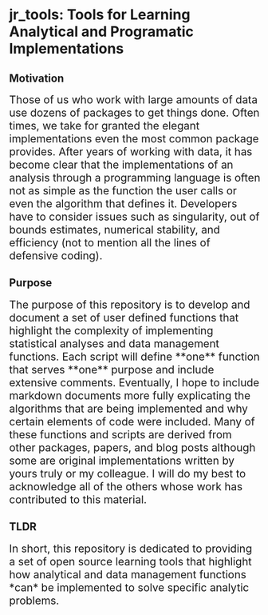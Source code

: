 # jr_tools: Tools for Learning Analytical and Programatic Implementations

<style>
 
  .format_text {
  font-size: 16pt
  }
  
</style>

## Motivation
<div class = format_text>
Those of us who work with large amounts of data use dozens of packages to get things done. Often times, we take for granted the elegant implementations even the most common package provides. After years of working with data, it has become clear that the implementations of an analysis through a programming language is often not as simple as the function the user calls or even the algorithm that defines it. Developers have to consider issues such as singularity, out of bounds estimates, numerical stability, and efficiency (not to mention all the lines of defensive coding).
</div>

## Purpose
<div class = format_text>
The purpose of this repository is to develop and document a set of user defined functions that highlight the complexity of implementing statistical analyses and data management functions. Each script will define **one** function that serves **one** purpose and include extensive comments. Eventually, I hope to include markdown documents more fully explicating the algorithms that are being implemented and why certain elements of code were included. Many of these functions and scripts are derived from other packages, papers, and blog posts although some are original implementations written by yours truly or my colleague. I will do my best to acknowledge all of the others whose work has contributed to this material.
</div>

## TLDR

<div class = format_text>
In short, this repository is dedicated to providing a set of open source learning tools that highlight how analytical and data management functions *can* be implemented to solve specific analytic problems.
</div>